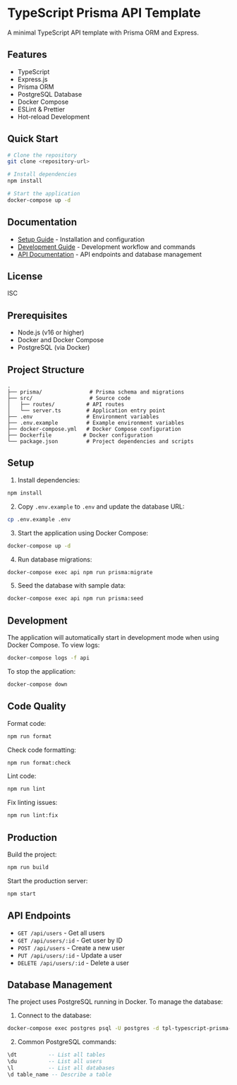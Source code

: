 # TypeScript Prisma API Template

A minimal TypeScript API template with Prisma ORM and Express.

## Features

- TypeScript
- Express.js
- Prisma ORM
- PostgreSQL Database
- Docker Compose
- ESLint & Prettier
- Hot-reload Development

## Quick Start

```bash
# Clone the repository
git clone <repository-url>

# Install dependencies
npm install

# Start the application
docker-compose up -d
```

## Documentation

- [Setup Guide](docs/setup.md) - Installation and configuration
- [Development Guide](docs/development.md) - Development workflow and commands
- [API Documentation](docs/api.md) - API endpoints and database management

## License

ISC

## Prerequisites

- Node.js (v16 or higher)
- Docker and Docker Compose
- PostgreSQL (via Docker)

## Project Structure

```
.
├── prisma/               # Prisma schema and migrations
├── src/                  # Source code
│   ├── routes/          # API routes
│   └── server.ts        # Application entry point
├── .env                 # Environment variables
├── .env.example         # Example environment variables
├── docker-compose.yml   # Docker Compose configuration
├── Dockerfile          # Docker configuration
└── package.json         # Project dependencies and scripts
```

## Setup

1. Install dependencies:
```bash
npm install
```

2. Copy `.env.example` to `.env` and update the database URL:
```bash
cp .env.example .env
```

3. Start the application using Docker Compose:
```bash
docker-compose up -d
```

4. Run database migrations:
```bash
docker-compose exec api npm run prisma:migrate
```

5. Seed the database with sample data:
```bash
docker-compose exec api npm run prisma:seed
```

## Development

The application will automatically start in development mode when using Docker Compose. To view logs:
```bash
docker-compose logs -f api
```

To stop the application:
```bash
docker-compose down
```

## Code Quality

Format code:
```bash
npm run format
```

Check code formatting:
```bash
npm run format:check
```

Lint code:
```bash
npm run lint
```

Fix linting issues:
```bash
npm run lint:fix
```

## Production

Build the project:
```bash
npm run build
```

Start the production server:
```bash
npm start
```

## API Endpoints

- `GET /api/users` - Get all users
- `GET /api/users/:id` - Get user by ID
- `POST /api/users` - Create a new user
- `PUT /api/users/:id` - Update a user
- `DELETE /api/users/:id` - Delete a user

## Database Management

The project uses PostgreSQL running in Docker. To manage the database:

1. Connect to the database:
```bash
docker-compose exec postgres psql -U postgres -d tpl-typescript-prisma-api
```

2. Common PostgreSQL commands:
```sql
\dt          -- List all tables
\du          -- List all users
\l           -- List all databases
\d table_name -- Describe a table
```
